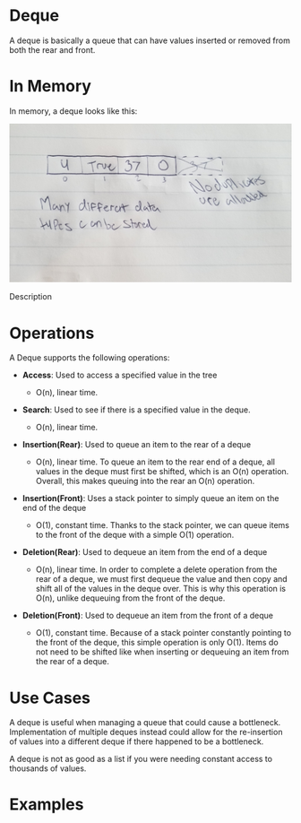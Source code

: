 # Deque

A deque is basically a queue that can have values inserted or removed from both the rear and front.

# In Memory

In memory, a deque looks like this:

![Image of Deque in Memory](images/set_memory.jpg)

Description

# Operations

A Deque supports the following operations:

* **Access**: Used to access a specified value in the tree
  * O(n), linear time.

* **Search**: Used to see if there is a specified value in the deque.
  * O(n), linear time.

* **Insertion(Rear)**: Used to queue an item to the rear of a deque
  * O(n), linear time. To queue an item to the rear end of a deque, all values in the deque must first be shifted, which is an O(n) operation. Overall, this makes queuing into the rear an O(n) operation.
  
* **Insertion(Front)**: Uses a stack pointer to simply queue an item on the end of the deque
  * O(1), constant time. Thanks to the stack pointer, we can queue items to the front of the deque with a simple O(1) operation.

* **Deletion(Rear)**: Used to dequeue an item from the end of a deque
  * O(n), linear time. In order to complete a delete operation from the rear of a deque, we must first dequeue the value and then copy and shift all of the values in the deque over. This is why this operation is O(n), unlike dequeuing from the front of the deque.

* **Deletion(Front)**: Used to dequeue an item from the front of a deque
  * O(1), constant time. Because of a stack pointer constantly pointing to the front of the deque, this simple operation is only O(1). Items do not need to be shifted like when inserting or dequeuing an item from the rear of a deque.

# Use Cases

A deque is useful when managing a queue that could cause a bottleneck. Implementation of multiple deques instead could allow for the re-insertion of values into a different deque if there happened to be a bottleneck.

A deque is not as good as a list if you were needing constant access to thousands of values.

# Examples
